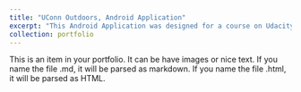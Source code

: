 ```yaml
---
title: "UConn Outdoors, Android Application"
excerpt: "This Android Application was designed for a course on Udacity. A user wanting to learn more about trips that UConn Outdoors hosts could use this application to get information. <br/><img src='/images/ucoutdoors.png'>"
collection: portfolio
---
```


This is an item in your portfolio. It can be have images or nice text. If you name the file .md, it will be parsed as markdown. If you name the file .html, it will be parsed as HTML. 
